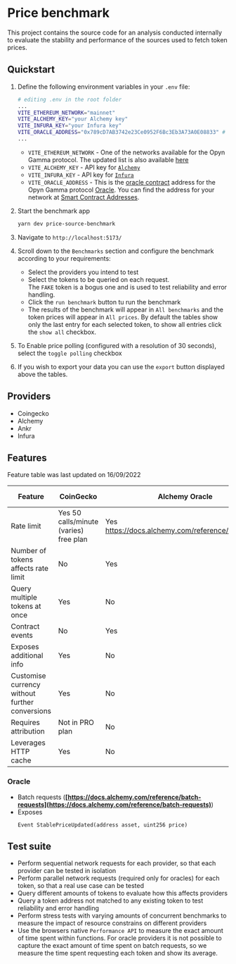 # Price benchmark

This project contains the source code for an analysis conducted internally to evaluate the stability and performance of the sources used to fetch token prices.

## Quickstart

1. Define the following environment variables in your `.env` file:

   ```bash
   # editing .env in the root folder
   ...
   VITE_ETHEREUM_NETWORK="mainnet"
   VITE_ALCHEMY_KEY="your Alchemy key"
   VITE_INFURA_KEY="your Infura key"
   VITE_ORACLE_ADDRESS="0x789cD7AB3742e23Ce0952F6Bc3Eb3A73A0E08833" # opyn oracle address for mainnet
   ...
   ```

   - `VITE_ETHEREUM_NETWORK` - One of the networks available for the Opyn Gamma protocol. The updated list is also available [here](https://opyn.gitbook.io/opyn/getting-started/abis-smart-contract-addresses)
   - `VITE_ALCHEMY_KEY` - API key for [`Alchemy`](https://docs.alchemy.com/alchemy/introduction/getting-started)
   - `VITE_INFURA_KEY` - API key for [`Infura`](https://docs.infura.io/infura/getting-started)
   - `VITE_ORACLE_ADDRESS` - This is the [oracle contract](../../contracts/gamma-protocol/contracts/core/Oracle.sol) address for the Opyn Gamma protocol [Oracle](https://opyn.gitbook.io/opyn/contracts/oracle). You can find the address for your network at [Smart Contract Addresses](https://opyn.gitbook.io/opyn/getting-started/abis-smart-contract-addresses).

2. Start the benchmark app

   ```bash
   yarn dev price-source-benchmark
   ```

3. Navigate to `http://localhost:5173/`

4. Scroll down to the `Benchmarks` section and configure the benchmark according to your requirements:

   - Select the providers you intend to test
   - Select the tokens to be queried on each request.  
     The `FAKE` token is a bogus one and is used to test reliability and error handling.
   - Click the `run benchmark` button tu run the benchmark
   - The results of the benchmark will appear in `All benchmarks` and the token prices will appear in `All prices`. By default the tables show only the last entry for each selected token, to show all entries click the `show all` checkbox.

5. To Enable price polling (configured with a resolution of 30 seconds), select the `toggle polling` checkbox

6. If you wish to export your data you can use the `export` button displayed above the tables.

## Providers

- Coingecko
- Alchemy
- Ankr
- Infura

## Features

Feature table was last updated on 16/09/2022

| Feature                                        | CoinGecko                              | Alchemy Oracle                                    | Ankr Oracle          | Infura Oracle          |
| ---------------------------------------------- | -------------------------------------- | ------------------------------------------------- | -------------------- | ---------------------- |
| Rate limit                                     | Yes 50 calls/minute (varies) free plan | Yes https://docs.alchemy.com/reference/throughput | Yes 1M for free plan | Yes 100k/day free plan |
| Number of tokens affects rate limit            | No                                     | Yes                                               | Yes                  | Yes                    |
| Query multiple tokens at once                  | Yes                                    | No                                                | No                   | No                     |
| Contract events                                | No                                     | Yes                                               | No                   | Yes                    |
| Exposes additional info                        | Yes                                    | No                                                | No                   | No                     |
| Customise currency without further conversions | Yes                                    | No                                                | No                   | No                     |
| Requires attribution                           | Not in PRO plan                        | No                                                | No                   | No                     |
| Leverages HTTP cache                           | Yes                                    | No                                                | No                   | No                     |

### Oracle

- Batch requests (**[https://docs.alchemy.com/reference/batch-requests](https://docs.alchemy.com/reference/batch-requests)**)
- Exposes
  ```
  Event StablePriceUpdated(address asset, uint256 price)
  ```

## Test suite

- Perform sequential network requests for each provider, so that each provider can be tested in isolation
- Perform parallel network requests (required only for oracles) for each token, so that a real use case can be tested
- Query different amounts of tokens to evaluate how this affects providers
- Query a token address not matched to any existing token to test reliability and error handling
- Perform stress tests with varying amounts of concurrent benchmarks to measure the impact of resource constrains on different providers
- Use the browsers native `Performance API` to measure the exact amount of time spent within functions.
  For oracle providers it is not possible to capture the exact amount of time spent on batch requests, so we measure the time spent requesting each token and show its average.
